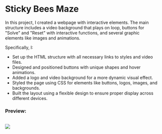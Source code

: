 <h1>Sticky Bees Maze</h1>

<p>In this project, I created a webpage with interactive elements. The main structure includes a video background that plays on loop, buttons for "Solve" and "Reset" with interactive functions, and several graphic elements like images and animations.</p>

<p>Specifically, I:</p>

<ul>
  <li>Set up the HTML structure with all necessary links to styles and video files.</li>
  <li>Designed and positioned buttons with unique shapes and hover animations.</li>
  <li>Added a logo and video background for a more dynamic visual effect.</li>
  <li>Styled the page using CSS for elements like buttons, logos, images, and backgrounds.</li>
  <li>Built the layout using a flexible design to ensure proper display across different devices.</li>
</ul>

<h3>Preview:</h3>
<br>
<img src="https://github.com/user-attachments/assets/c1faa742-8ff7-4913-ab40-42c15d603683">


